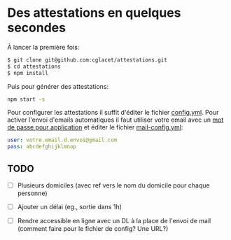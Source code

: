 # Des attestations en quelques secondes

À lancer la première fois:

```bash
$ git clone git@github.com:cglacet/attestations.git
$ cd attestations
$ npm install
```

Puis pour générer des attestations: 

```bash
npm start -s
```

Pour configurer les attestations il suffit d'éditer le fichier [config.yml](config.yml).
Pour activer l'envoi d'emails automatiques il faut utiliser votre 
email avec un [mot de passe pour application][gmail app pwd] et éditer le 
fichier [mail-config.yml](mail-config.yml):

```yaml
user: votre.email.d.envoi@gmail.com
pass: abcdefghijklmnop
```

## TODO

- [ ] Plusieurs domiciles (avec ref vers le nom du domicile pour chaque personne)
- [ ] Ajouter un délai (eg., sortie dans 1h)
- [ ] Rendre accessible en ligne avec un DL à la place de l'envoi de mail (comment faire pour le fichier de config? Une URL?)


[gmail app pwd]: https://support.google.com/mail/answer/185833?hl=fr-FR#app-passwords
